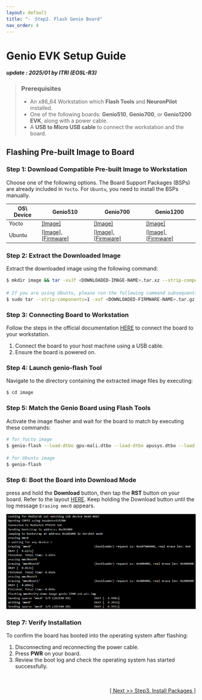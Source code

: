 ```yaml
---
layout: default
title: "-　Step2. Flash Genio Board"
nav_order: 4
---
```


# Genio EVK Setup Guide
##### update : 2025/01 by ITRI (EOSL-R3)

> ### Prerequisites
> * An x86_64 Workstation which **Flash Tools** and **NeuronPilot** installed.
> * One of the following boards: **Genio510**, **Genio700**, or **Genio1200 EVK**, along with a power cable.
> * A **USB to Micro USB cable** to connect the workstation and the board.

## Flashing Pre-built Image to Board

### Step 1: Download Compatible Pre-built Image to Workstation
Choose one of the following options. The Board Support Packages (BSPs) are already included in `Yocto`. For `Ubuntu`, you need to install the BSPs manually.

| OS\ Device    | Genio510  | Genio700 | Genio1200 |
|---------------|-----------|----------|-----------|
| Yocto         |[[Image]](https://githubfileshare.blob.core.windows.net/repo/ITRI-AI-Hub/docs/genio-evk/genio510/kirkstone_k5.15_v24.0_genio-510-evk_private_240626080308.tar.gz) | [[Image]](https://githubfileshare.blob.core.windows.net/repo/ITRI-AI-Hub/docs/genio-evk/genio700/kirkstone_k5.15_v24.0_genio-700-evk_private_240626082053.tar.gz) | [[Image]](https://githubfileshare.blob.core.windows.net/repo/ITRI-AI-Hub/docs/genio-evk/genio1200/kirkstone_k5.15_v24.0_genio-1200-evk_private_240626084538.tar.gz) | 
| Ubuntu        |[[Image]](https://githubfileshare.blob.core.windows.net/repo/ITRI-AI-Hub/docs/genio-evk/genio510/genio-classic-desktop-2204-20240322-185.tar.xz), [[Firmware]](https://githubfileshare.blob.core.windows.net/repo/ITRI-AI-Hub/docs/genio-evk/genio510/ubuntu-boot-firmware-genio-510-evk-v23.2.1.tar.gz) | [[Image]](https://githubfileshare.blob.core.windows.net/repo/ITRI-AI-Hub/docs/genio-evk/genio700/genio-classic-desktop-2204-x01-20231005-133.tar.xz), [[Firmware]](https://githubfileshare.blob.core.windows.net/repo/ITRI-AI-Hub/docs/genio-evk/genio700/ubuntu-boot-firmware-genio-700-evk-v23.1.3.tar.gz) | [[Image]](https://githubfileshare.blob.core.windows.net/repo/ITRI-AI-Hub/docs/genio-evk/genio1200/genio-classic-desktop-2204-x01-20231005-133.tar.xz), [[Firmware]](https://githubfileshare.blob.core.windows.net/repo/ITRI-AI-Hub/docs/genio-evk/genio1200/ubuntu-boot-firmware-genio-1200-evk-v23.1.3.tar.gz) |

### Step 2: Extract the Downloaded Image
Extract the downloaded image using the following command:

```bash
$ mkdir image && tar -xvJf <DOWNLOADED-IMAGE-NAME>.tar.xz --strip-components=1 -C image/

# If you are using Ubuntu, please run the following command subsequently
$ sudo tar --strip-components=1 -xvf <DOWNLOADED-FIRMWARE-NAME>.tar.gz -C ./image
```

### Step 3: Connecting Board to Workstation
Follow the steps in the official documentation [HERE](https://mediatek.gitlab.io/aiot/doc/aiot-dev-guide/master/sw/yocto/get-started/connect.html) to connect the board to your workstation.

  1. Connect the board to your host machine using a USB cable.
  2. Ensure the board is powered on.

### Step 4: Launch genio-flash Tool
Navigate to the directory containing the extracted image files by executing:

```bash
$ cd image
```

### Step 5: Match the Genio Board using Flash Tools

Activate the image flasher and wait for the board to match by executing these commands:

```bash
# for Yocto image
$ genio-flash --load-dtbo gpu-mali.dtbo --load-dtbo apusys.dtbo --load-dtbo video.dtbo

# for Ubuntu image
$ genio-flash
```

### Step 6: Boot the Board into Download Mode

press and hold the **Download** button, then tap the **RST** button on your board. Refer to the layout [HERE](https://mediatek.gitlab.io/aiot/doc/aiot-dev-guide/master/sw/yocto/get-started/connect.html). Keep holding the Download button until the log message `Erasing mmc0` appears.

<div align="center">
<img src="../assets/images/pages/genio_flash.png" width="720"/>
</div>

### Step 7: Verify Installation
To confirm the board has booted into the operating system after flashing:

  1. Disconnecting and reconnecting the power cable.
  2. Press **PWR** on your board.
  3. Review the boot log and check the operating system has started successfully.

　
<br>
<div align="right">
<a href="https://r300-ai.github.io/ITRI-AI-Hub/docs/genio-evk/step3.html"> 

[ Next >> Step3. Install Packages ]
  
</a>
</div>
